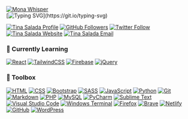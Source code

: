 [![Mona Whisper](https://github.githubassets.com/images/mona-whisper.gif)](!#)
<br>
[![Typing SVG](https://readme-typing-svg.demolab.com?font=Fira+Code&duration=2000&pause=1000&color=CACACAC0&width=435&lines=%F0%9F%91%8B+Hello%2C+world!+I'm+Tina.;%F0%9F%92%BB+I+code+for+the+web.+.+.;%F0%9F%8C%8F+%26+support+a+healthy+internet!)](https://git.io/typing-svg)

[![Tina Salada Profile](https://komarev.com/ghpvc/?username=mksalada)][github]
[![GitHub Followers](https://img.shields.io/github/followers/mksalada?label=Follow&style=social)][github]
[![Twitter Follow](https://img.shields.io/twitter/follow/tinasalada?style=social)][twitter]
[![Tina Salada Website](https://img.shields.io/badge/portfolio-mksalada-informational)][website]
[![Tina Salada Email](https://img.shields.io/badge/email-informational)][email]

### 🌱 Currently Learning
[![React](https://img.shields.io/badge/react-%2320232a.svg?style=for-the-badge&logo=react&logoColor=%2361DAFB)](!#)
[![TailwindCSS](https://img.shields.io/badge/tailwindcss-%2338B2AC.svg?style=for-the-badge&logo=tailwind-css&logoColor=white)](!#)
[![Firebase](https://img.shields.io/badge/Firebase-039BE5?style=for-the-badge&logo=Firebase&logoColor=white)](!#)
[![jQuery](https://img.shields.io/badge/jquery-%230769AD.svg?style=for-the-badge&logo=jquery&logoColor=white)](!#)

### 🧰 Toolbox
[![HTML](https://img.shields.io/badge/-html5-E34F26?&style=for-the-badge&logo=html5&logoColor=white)](!#)
[![CSS](https://img.shields.io/badge/-css3-1572B6?&style=for-the-badge&logo=css3&logoColor=white)](!#)
[![Bootstrap](https://img.shields.io/badge/-Bootstrap-7952B3?&style=for-the-badge&logo=bootstrap&logoColor=white)](!#)
[![SASS](https://img.shields.io/badge/SASS-hotpink.svg?style=for-the-badge&logo=SASS&logoColor=white)](!#)
[![JavaScript](https://img.shields.io/badge/javascript-%23323330.svg?style=for-the-badge&logo=javascript&logoColor=%23F7DF1E)](!#)
[![Python](https://img.shields.io/badge/-Python-3776AB?&style=for-the-badge&logo=python&logoColor=yellow)](!#)
[![Git](https://img.shields.io/badge/-Git-F05032?&style=for-the-badge&logo=git&logoColor=white)](!#)
[![Markdown](https://img.shields.io/badge/markdown-%23000000.svg?&style=for-the-badge&logo=markdown&logoColor=white)](!#)
[![PHP](https://img.shields.io/badge/php-%23777BB4.svg?style=for-the-badge&logo=php&logoColor=white)](!#)
[![MySQL](https://img.shields.io/badge/-MySQL-4479A1?&style=for-the-badge&logo=mysql&logoColor=white)](!#)
[![PyCharm](https://img.shields.io/badge/pycharm-143?style=for-the-badge&logo=pycharm&logoColor=black&color=black&labelColor=green)](!#)
[![Sublime Text](https://img.shields.io/badge/sublime_text-%23575757.svg?style=for-the-badge&logo=sublime-text&logoColor=important)](!#)
[![Visual Studio Code](https://img.shields.io/badge/Visual%20Studio%20Code-0078d7.svg?style=for-the-badge&logo=visual-studio-code&logoColor=white)](!#)
[![Windows Terminal](https://img.shields.io/badge/Windows%20Terminal-%234D4D4D.svg?style=for-the-badge&logo=windows-terminal&logoColor=white)](!#)
[![Firefox](https://img.shields.io/badge/Firefox-FF7139?style=for-the-badge&logo=Firefox-Browser&logoColor=white)](!#)
[![Brave](https://img.shields.io/badge/Brave-FB542B?style=for-the-badge&logo=Brave&logoColor=white)](!#)
[![Netlify](https://img.shields.io/badge/netlify-%23000000.svg?style=for-the-badge&logo=netlify&logoColor=#00C7B7)](!#)
[![GitHub](https://img.shields.io/badge/github-%23121011.svg?style=for-the-badge&logo=github&logoColor=white)](!#)
[![WordPress](https://img.shields.io/badge/WordPress-%23117AC9.svg?style=for-the-badge&logo=WordPress&logoColor=white)](!#)

<!-- definitions -->
[website]: https://mksalada.github.io
[twitter]: https://twitter.com/tinasalada
[linkedin]: https://linkedin.com/in/saladamk
[github]: https://github.com/mksalada
[email]: mailto:x9jrimkt7@mozmail.com
